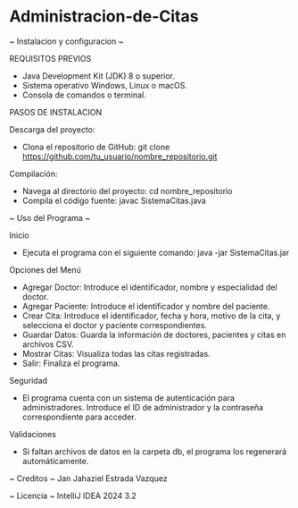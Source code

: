 # Administracion-de-Citas
~ Instalacion y configuracion ~  

REQUISITOS PREVIOS
- Java Development Kit (JDK) 8 o superior.
- Sistema operativo Windows, Linux o macOS.
- Consola de comandos o terminal.

PASOS DE INSTALACION 

Descarga del proyecto:
- Clona el repositorio de GitHub: git clone https://github.com/tu_usuario/nombre_repositorio.git 

Compilación:
- Navega al directorio del proyecto: cd nombre_repositorio
- Compila el código fuente: javac SistemaCitas.java

~ Uso del Programa ~

Inicio
- Ejecuta el programa con el siguiente comando: java -jar SistemaCitas.jar

Opciones del Menú
- Agregar Doctor: Introduce el identificador, nombre y especialidad del doctor.
- Agregar Paciente: Introduce el identificador y nombre del paciente.
- Crear Cita: Introduce el identificador, fecha y hora, motivo de la cita, y selecciona el doctor y paciente correspondientes.
- Guardar Datos: Guarda la información de doctores, pacientes y citas en archivos CSV.
- Mostrar Citas: Visualiza todas las citas registradas.
- Salir: Finaliza el programa.

Seguridad
- El programa cuenta con un sistema de autenticación para administradores. Introduce el ID de administrador y la contraseña correspondiente para acceder.

Validaciones
- Si faltan archivos de datos en la carpeta db, el programa los regenerará automáticamente.

~ Creditos ~
Jan Jahaziel Estrada Vazquez   

~ Licencia ~
IntelliJ IDEA 2024 3.2  
